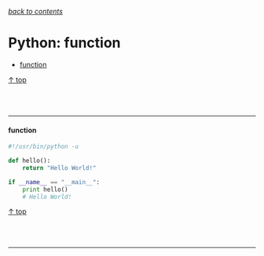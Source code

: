 [*back to contents*](https://github.com/gyuho/learn#contents)
<br>

# Python: function

- [function](#function)

[↑ top](#python-function)
<br><br><br><br>
<hr>





#### function

```python
#!/usr/bin/python -u

def hello():
    return "Hello World!"

if __name__ == "__main__":
    print hello()
    # Hello World!
```

[↑ top](#python-function)
<br><br><br><br>
<hr>
